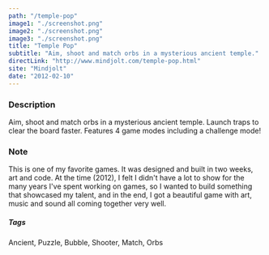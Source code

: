 ```yaml
---
path: "/temple-pop"
image1: "./screenshot.png"
image2: "./screenshot.png"
image3: "./screenshot.png"
title: "Temple Pop"
subtitle: "Aim, shoot and match orbs in a mysterious ancient temple."
directLink: "http://www.mindjolt.com/temple-pop.html"
site: "Mindjolt"
date: "2012-02-10"
---
```


### Description

Aim, shoot and match orbs in a mysterious ancient temple. Launch traps to clear the board faster. Features 4 game modes including a challenge mode!

### Note

This is one of my favorite games. It was designed and built in two weeks, art and code. At the time (2012), I felt I didn't have a lot to show for the many years I've spent working on games, so I wanted to build something that showcased my talent, and in the end, I got a beautiful game with art, music and sound all coming together very well.

##### Tags

Ancient, Puzzle, Bubble, Shooter, Match, Orbs
